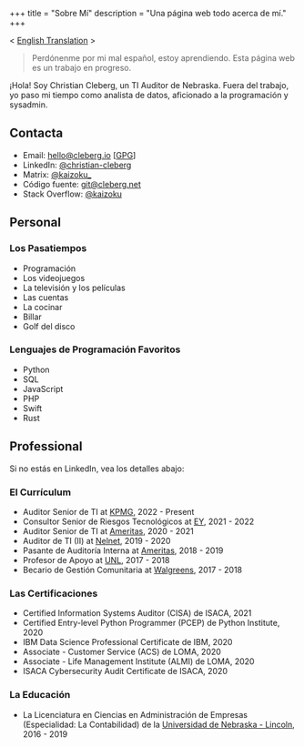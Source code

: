 +++
title = "Sobre Mí"
description = "Una página web todo acerca de mí."
+++

< [English Translation](/about/) >

> Perdónenme por mi mal español, estoy aprendiendo. Esta página web es un
> trabajo en progreso.

¡Hola! Soy Christian Cleberg, un TI Auditor de Nebraska. Fuera del trabajo, yo
paso mi tiempo como analista de datos, aficionado a la programación y sysadmin.

## Contacta

- Email: [hello@cleberg.io](mailto:hello@cleberg.io)
  [[GPG](https://cleberg.io/gpg.txt)]
- LinkedIn: [@christian-cleberg](https://linkedin.com/in/christian-cleberg/)
- Matrix: [@kaizoku\_](https://matrix.to/#/@kaizoku_:matrix.org)
- Código fuente: [git@cleberg.net](https://git.cleberg.net/)
- Stack Overflow: [@kaizoku](https://stackoverflow.com/users/12566804/kaizoku)

## Personal

### Los Pasatiempos

- Programación
- Los videojuegos
- La televisión y los películas
- Las cuentas
- La cocinar
- Billar
- Golf del disco

### Lenguajes de Programación Favoritos

- Python
- SQL
- JavaScript
- PHP
- Swift
- Rust

## Professional

Si no estás en LinkedIn, vea los detalles abajo:

### El Currículum

- Auditor Senior de TI at [KPMG](https://en.wikipedia.org/wiki/KPMG), 2022 -
  Present
- Consultor Senior de Riesgos Tecnológicos at
  [EY](https://en.wikipedia.org/wiki/Ernst_%26_Young), 2021 - 2022
- Auditor Senior de TI at [Ameritas](https://en.wikipedia.org/wiki/Ameritas),
  2020 - 2021
- Auditor de TI (II) at [Nelnet](https://en.wikipedia.org/wiki/Nelnet), 2019 -
  2020
- Pasante de Auditoría Interna at
  [Ameritas](https://en.wikipedia.org/wiki/Ameritas), 2018 - 2019
- Profesor de Apoyo at
  [UNL](https://en.wikipedia.org/wiki/University_of_Nebraska%E2%80%93Lincoln),
  2017 - 2018
- Becario de Gestión Comunitaria at
  [Walgreens](https://en.wikipedia.org/wiki/Walgreens), 2017 - 2018

### Las Certificaciones

- Certified Information Systems Auditor (CISA) de ISACA, 2021
- Certified Entry-level Python Programmer (PCEP) de Python Institute, 2020
- IBM Data Science Professional Certificate de IBM, 2020
- Associate - Customer Service (ACS) de LOMA, 2020
- Associate - Life Management Institute (ALMI) de LOMA, 2020
- ISACA Cybersecurity Audit Certificate de ISACA, 2020

### La Educación

- La Licenciatura en Ciencias en Administración de Empresas (Especialidad: La
  Contabilidad) de la
  [Universidad de Nebraska - Lincoln](https://en.wikipedia.org/wiki/University_of_Nebraska%E2%80%93Lincoln),
  2016 - 2019
